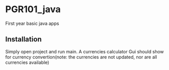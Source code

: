 # PGR101_java
First year basic java  apps

## Installation

Simply open project and run main. A currencies calculator Gui should show for currency convertion(note: the currencies are not updated, nor are all currencies available)  
